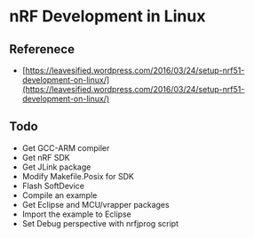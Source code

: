 # nRF Development in Linux

## Referenece

* [https://leavesified.wordpress.com/2016/03/24/setup-nrf51-development-on-linux/](https://leavesified.wordpress.com/2016/03/24/setup-nrf51-development-on-linux/)



## Todo

* Get GCC-ARM compiler
* Get nRF SDK
* Get JLink package
* Modify Makefile.Posix for SDK
* Flash SoftDevice
* Compile an example
* Get Eclipse and MCU/vrapper packages
* Import the example to Eclipse
* Set Debug perspective with nrfjprog script



